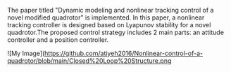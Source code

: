 The paper titled "Dynamic modeling and nonlinear tracking control of a novel modified quadrotor" is implemented. In this paper, a nonlinear tracking controller is designed based on Lyapunov stability for a novel quadrotor.The proposed control strategy includes 2 main parts: an attitude controller and a position controller.

![My Image](https://github.com/atiyeh2016/Nonlinear-control-of-a-quadrotor/blob/main/Closed%20Loop%20Structure.png
